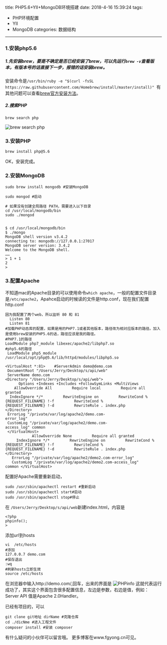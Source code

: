 title: PHP5.6+YII+MongoDB环境搭建
date: 2018-4-16 15:39:24
tags:  
- PHP环境配置
- YII
- MongoDB
categories: 数据结构 
---
### 1.安装php5.6
##### 1.先安装brew，要是不确定是否已经安装了brew，可以先运行`brew -v`查看版本，有版本号的话直接下一步，报错的话安装brew。
安装命令是`/usr/bin/ruby -e "$(curl -fsSL https://raw.githubusercontent.com/Homebrew/install/master/install)"
`有其他问题可以查看[brew官方安装方法](https://brew.sh/index_zh-cn)。

<!-- more -->

##### 2.搜索PHP
```
brew search php
```
![brew search php](https://upload-images.jianshu.io/upload_images/783986-58be6a637b83983b.png?imageMogr2/auto-orient/strip%7CimageView2/2/w/1240)


### 3.安装PHP
```
brew install php@5.6
```
OK，安装完成。
### 2.安装MongoDB
```
sudo brew install mongodb #安装MongoDB

sudo mongod #启动

# 如果没有创建全局路径 PATH，需要进入以下目录
cd /usr/local/mongodb/bin
sudo ./mongod


$ cd /usr/local/mongodb/bin 
$ ./mongo
MongoDB shell version v3.4.2
connecting to: mongodb://127.0.0.1:27017
MongoDB server version: 3.4.2
Welcome to the MongoDB shell.
……
> 1 + 1
2
> 
```
### 3.配置Apache
不知道mac的Apache目录的可以使用命令`which apache`，一般的配置文件目录是`/etc/apache2`，Apahce启动的时候读的文件是http.conf，现在我们配置http.conf
```
因为我配置了两个web，所以监听 80 和 81
  Listen 80
  Listen 81
#加载PHP动态库的配置，如果是用的PHP7.1或者其他版本，路径改为相对应版本的路径。加入是使用brew安装的PHP5.6的话，路径应该是我的路径。
#PHP7.1的路径
LoadModule php7_module libexec/apache2/libphp7.so
#php5.6的路径
 LoadModule php5_module /usr/local/opt/php@5.6/lib/httpd/modules/libphp5.so

<VirtualHost *:81>    #ServerAdmin demo@demo.com    
 DocumentRoot "/Users/Jerry/Desktop/s/api/web"    
 ServerName demo.com         
<Directory "/Users/Jerry/Desktop/s/api/web">   
      Options +Indexes +Includes +FollowSymLinks +MultiViews     
    AllowOverride All         Require local         Require all granted       
  IndexIgnore */*         RewriteEngine on         RewriteCond %
{REQUEST_FILENAME} !-f         RewriteCond %
{REQUEST_FILENAME} !-d         RewriteRule . index.php       
</Directory>    
 ErrorLog "/private/var/log/apache2/demo.com-
error_log"    
 CustomLog "/private/var/log/apache2/demo.com-
access_log" common
 </VirtualHost>
            AllowOverride None         Require all granted    
     IndexIgnore */*         RewriteEngine on         RewriteCond %
{REQUEST_FILENAME} !-f         RewriteCond %
{REQUEST_FILENAME} !-d         RewriteRule . index.php     
</Directory>  
   ErrorLog "/private/var/log/apache2/demo2.com-error_log"  
   CustomLog "/private/var/log/apache2/demo2.com-access_log" 
common </VirtualHost>
```
配置好Apache需要重新启动，
```
sudo /usr/sbin/apachectl restart #重新启动
sudo /usr/sbin/apachectl start#启动
sudo /usr/sbin/apachectl stop#停止
```
在
`/Users/Jerry/Desktop/s/api/web`新建index.html，内容是
```
<?php
phpinfo();
>
```
添加url到hosts
```
vi  /etc/hosts
#添加 
127.0.0.7 demo.com
#保存退出
:wq
#刷新hosts立即生效
source /etc/hosts
```
在浏览器中输入http://demo.com/,回车，出来的界面是
![PHPinfo](https://upload-images.jianshu.io/upload_images/783986-e1b5fda1f7385967.png?imageMogr2/auto-orient/strip%7CimageView2/2/w/1240)
这就代表运行成功了，其实这个界面包含很多配置信息，左边是参数，右边是值，例如：
Server API 值是Apache 2.0Handler。

已经有项目的，可以
```
git clone git地址 dirName #克隆仓库
cd ./dicNme #进入工程文件
composer install #安装 composer
```

有什么疑问的小伙伴可以留言哦。
更多博客在www.fgyong.cn可见。



